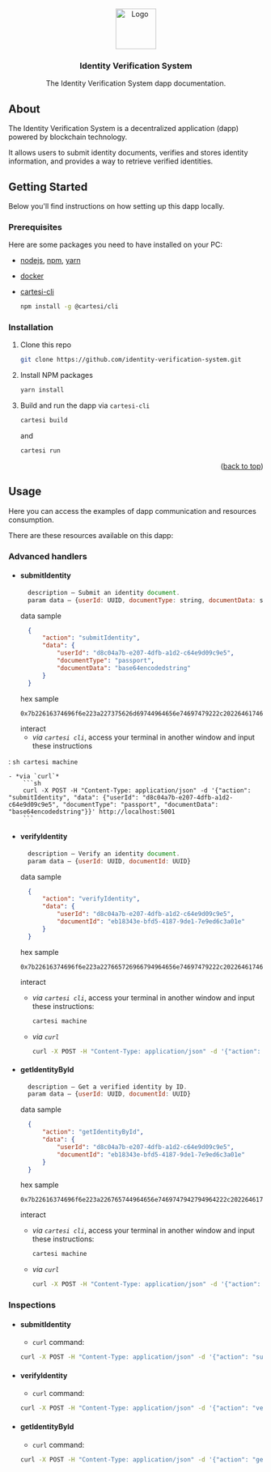 <a id="readme-top"></a>
<!-- PROJECT LOGO -->
<br />
<div align="center">
  <a href="https://github.com/identity-verification-system">
    <img src="docs/images/logo.png" alt="Logo" width="80" height="80">
  </a>

  <h3 align="center">Identity Verification System</h3>

  <p align="center">
    The Identity Verification System dapp documentation.
  </p>
</div>

## About
<p>
    The Identity Verification System is a decentralized application (dapp) powered by blockchain technology.
</p>
<p> 
    It allows users to submit identity documents, verifies and stores identity information, and provides a way to retrieve verified identities.
</p>

## Getting Started

Below you'll find instructions on how setting up this dapp locally.

### Prerequisites

Here are some packages you need to have installed on your PC:

* [nodejs](https://nodejs.org/en), [npm](https://docs.npmjs.com/cli/v10/configuring-npm/install), [yarn](https://classic.yarnpkg.com/lang/en/docs/install/#debian-stable)

* [docker](https://docs.docker.com/get-docker/)

* [cartesi-cli](https://docs.cartesi.io/cartesi-rollups/1.3/development/migration/#install-cartesi-cli)
  ```sh
  npm install -g @cartesi/cli
  ```

### Installation

1. Clone this repo
   ```sh
   git clone https://github.com/identity-verification-system.git
   ```
2. Install NPM packages
   ```sh
   yarn install
   ```
3. Build and run the dapp via `cartesi-cli`
   ```sh
   cartesi build
   ```
   and
   ```sh
   cartesi run
   ```

<p align="right">(<a href="#readme-top">back to top</a>)</p>

## Usage

Here you can access the examples of dapp communication and resources consumption.

There are these resources available on this dapp:

### Advanced handlers
* #### submitIdentity
  ```js
    description — Submit an identity document.
    param data — {userId: UUID, documentType: string, documentData: string}
  ```
  data sample
  ```json
    {
        "action": "submitIdentity",
        "data": {
            "userId": "d8c04a7b-e207-4dfb-a1d2-c64e9d09c9e5",
            "documentType": "passport",
            "documentData": "base64encodedstring"
        }
    }
  ```
  hex sample
  ``` 
  0x7b22616374696f6e223a227375626d69744964656e74697479222c202264617461223a7b22757365724964223a2264386330346137622d653230372d346466622d613164322d633634653964303963396535222c2022646f63756d656e7454797065223a2270617373706f7274222c2022646f63756d656e7444617461223a22626173653634656e636f646564737472696e67227d7d
  ```
  interact
    - *via `cartesi cli`*, access your terminal in another window and input these instructions

:
        ```sh
        cartesi machine
        ```

    - *via `curl`*
        ```sh
        curl -X POST -H "Content-Type: application/json" -d '{"action": "submitIdentity", "data": {"userId": "d8c04a7b-e207-4dfb-a1d2-c64e9d09c9e5", "documentType": "passport", "documentData": "base64encodedstring"}}' http://localhost:5001
        ```

* #### verifyIdentity
  ```js
    description — Verify an identity document.
    param data — {userId: UUID, documentId: UUID}
  ```
  data sample
  ```json
    {
        "action": "verifyIdentity",
        "data": {
            "userId": "d8c04a7b-e207-4dfb-a1d2-c64e9d09c9e5",
            "documentId": "eb18343e-bfd5-4187-9de1-7e9ed6c3a01e"
        }
    }
  ```
  hex sample
  ``` 
  0x7b22616374696f6e223a227665726966794964656e74697479222c202264617461223a7b22757365724964223a2264386330346137622d653230372d346466622d613164322d633634653964303963396535222c2022646f63756d656e744964223a2265623138333433652d626664352d343138372d396465312d376539656436633361303165227d7d
  ```
  interact
    - *via `cartesi cli`*, access your terminal in another window and input these instructions:
        ```sh
        cartesi machine
        ```

    - *via `curl`*
        ```sh
        curl -X POST -H "Content-Type: application/json" -d '{"action": "verifyIdentity", "data": {"userId": "d8c04a7b-e207-4dfb-a1d2-c64e9d09c9e5", "documentId": "eb18343e-bfd5-4187-9de1-7e9ed6c3a01e"}}' http://localhost:5001
        ```

* #### getIdentityById
  ```js
    description — Get a verified identity by ID.
    param data — {userId: UUID, documentId: UUID}
  ```
  data sample
  ```json
    {
        "action": "getIdentityById",
        "data": {
            "userId": "d8c04a7b-e207-4dfb-a1d2-c64e9d09c9e5",
            "documentId": "eb18343e-bfd5-4187-9de1-7e9ed6c3a01e"
        }
    }
  ```
  hex sample
  ``` 
  0x7b22616374696f6e223a226765744964656e7469747942794964222c202264617461223a7b22757365724964223a2264386330346137622d653230372d346466622d613164322d633634653964303963396535222c2022646f63756d656e744964223a2265623138333433652d626664352d343138372d396465312d376539656436633361303165227d7d
  ```
  interact
    - *via `cartesi cli`*, access your terminal in another window and input these instructions:
        ```sh
        cartesi machine
        ```

    - *via `curl`*
        ```sh
        curl -X POST -H "Content-Type: application/json" -d '{"action": "getIdentityById", "data": {"userId": "d8c04a7b-e207-4dfb-a1d2-c64e9d09c9e5", "documentId": "eb18343e-bfd5-4187-9de1-7e9ed6c3a01e"}}' http://localhost:5001
        ```

### Inspections
* #### submitIdentity
    - `curl` command:
    ```sh
    curl -X POST -H "Content-Type: application/json" -d '{"action": "submitIdentity", "data": {"userId": "d8c04a7b-e207-4dfb-a1d2-c64e9d09c9e5", "documentType": "passport", "documentData": "base64encodedstring"}}' http://localhost:5001
    ```

* #### verifyIdentity
    - `curl` command:
    ```sh
    curl -X POST -H "Content-Type: application/json" -d '{"action": "verifyIdentity", "data": {"userId": "d8c04a7b-e207-4dfb-a1d2-c64e9d09c9e5", "documentId": "eb18343e-bfd5-4187-9de1-7e9ed6c3a01e"}}' http://localhost:5001
    ```

* #### getIdentityById
    - `curl` command:
    ```sh
    curl -X POST -H "Content-Type: application/json" -d '{"action": "getIdentityById", "data": {"userId": "d8c04a7b-e207-4dfb-a1d2-c64e9d09c9e5", "documentId": "eb18343e-bfd5-4187-9de1-7e9ed6c3a01e"}}' http://localhost:5001
    ```
